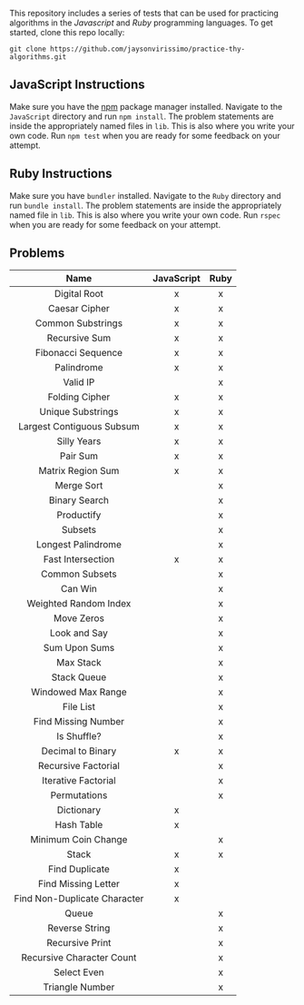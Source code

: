 This repository includes a series of tests that can be used for practicing algorithms in the _Javascript_ and _Ruby_ programming languages.
To get started, clone this repo locally:
```
git clone https://github.com/jaysonvirissimo/practice-thy-algorithms.git
```

## JavaScript Instructions
Make sure you have the [npm](https://www.npmjs.com/) package manager installed.
Navigate to the `JavaScript` directory and run `npm install`.
The problem statements are inside the appropriately named files in `lib`.
This is also where you write your own code.
Run `npm test` when you are ready for some feedback on your attempt.

## Ruby Instructions
Make sure you have `bundler` installed.
Navigate to the `Ruby` directory and run `bundle install`.
The problem statements are inside the appropriately named file in `lib`.
This is also where you write your own code.
Run `rspec` when you are ready for some feedback on your attempt.

## Problems
| Name                         | JavaScript | Ruby |
|:----------------------------:|:----------:| :---:|
| Digital Root                 | x          | x    |
| Caesar Cipher                | x          | x    |
| Common Substrings            | x          | x    |
| Recursive Sum                | x          | x    |
| Fibonacci Sequence           | x          | x    |
| Palindrome                   | x          | x    |
| Valid IP                     |            | x    |
| Folding Cipher               | x          | x    |
| Unique Substrings            | x          | x    |
| Largest Contiguous Subsum    | x          | x    |
| Silly Years                  | x          | x    |
| Pair Sum                     | x          | x    |
| Matrix Region Sum            | x          | x    |
| Merge Sort                   |            | x    |
| Binary Search                |            | x    |
| Productify                   |            | x    |
| Subsets                      |            | x    |
| Longest Palindrome           |            | x    |
| Fast Intersection            | x          | x    |
| Common Subsets               |            | x    |
| Can Win                      |            | x    |
| Weighted Random Index        |            | x    |
| Move Zeros                   |            | x    |
| Look and Say                 |            | x    |
| Sum Upon Sums                |            | x    |
| Max Stack                    |            | x    |
| Stack Queue                  |            | x    |
| Windowed Max Range           |            | x    |
| File List                    |            | x    |
| Find Missing Number          |            | x    |
| Is Shuffle?                  |            | x    |
| Decimal to Binary            | x          | x    |
| Recursive Factorial          |            | x    |
| Iterative Factorial          |            | x    |
| Permutations                 |            | x    |
| Dictionary                   | x          |      |
| Hash Table                   | x          |      |
| Minimum Coin Change          |            | x    |
| Stack                        | x          | x    |
| Find Duplicate               | x          |      |
| Find Missing Letter          | x          |      |
| Find Non-Duplicate Character | x          |      |
| Queue                        |            | x    |
| Reverse String               |            | x    |
| Recursive Print              |            | x    |
| Recursive Character Count    |            | x    |
| Select Even                  |            | x    |
| Triangle Number              |            | x    |
